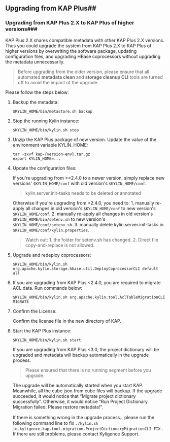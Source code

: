 ## Upgrading from KAP Plus##

### Upgrading from KAP Plus 2.X to KAP Plus of higher versions###

KAP Plus 2.X shares compatible metadata with other KAP Plus 2.X versions. Thus you could upgrade the system from KAP Plus 2.X to KAP Plus of higher versions by overwriting the software package, updating configuration files, and upgrading HBase coprocessors without upgrading the metadata unnecessarily. 

> Before upgrading from the older version, please ensure that all automated **metadata clean** and **storage cleanup CLI** tools are turned off to avoid the impact of the upgrade.

Please follow the steps below: 

1. Backup the metadata: 

   ```shell
   $KYLIN_HOME/bin/metastore.sh backup
   ```

2. Stop the running Kylin instance:

   ```shell
   $KYLIN_HOME/bin/kylin.sh stop
   ```

3. Unzip the KAP Plus package of new version. Update the value of the environment variable KYLIN_HOME: 

   ```shell
   tar -zxvf kap-{version-env}.tar.gz
   export KYLIN_HOME=...
   ```

4. Update the configuration files: 

   If you're upgrading from >=2.4.0 to a newer version, simply replace new versions' `$KYLIN_HOME/conf` with old version's `$KYLIN_HOME/conf`.

   > kylin.server.init-tasks needs to be deleted or annotated

   Otherwise if you're upgrading from <2.4.0, you need to: 1. manually re-apply all changes in old version's `$KYLIN_HOME/conf` to new version's `$KYLIN_HOME/conf`. 2. manually re-apply all changes in old version's `$KYLIN_HOME/bin/setenv.sh` to new version's `$KYLIN_HOME/conf/setenv.sh`. 3. manually delete kylin.server.init-tasks in `$KYLIN_HOME/conf/kylin.properties`.

   > Watch out: 1. the folder for setenv.sh has changed. 2. Direct file copy-and-replace is not allowed.

5. Upgrade and redeploy coprocessors: 

   ```shell
   $KYLIN_HOME/bin/kylin.sh org.apache.kylin.storage.hbase.util.DeployCoprocessorCLI default all
   ```

6. If you are upgrading from KAP Plus <2.4.0, you are required to migrate ACL data. Run commands below: 

   ```shell
   $KYLIN_HOME/bin/kylin.sh org.apache.kylin.tool.AclTableMigrationCLI MIGRATE
   ```

7. Confirm the License:

   Confirm the license file in the new directory of KAP. 

8. Start the KAP Plus instance: 

   ```shell
   $KYLIN_HOME/bin/kylin.sh start
   ```

   If you are upgrading from KAP Plus <3.0, the project dictionary will be upgraded and metadata will backup automatically in the upgrade process.

   > Please ensured that there is no running segment before you upgrade.

   The upgrade will be automatically started when you start KAP. Meanwhile, all the cube json from cube files will backup. If the upgrade succeeded, it would notice that “Migrate project dictionary successfully”. Otherwise, it would notice “Run Project Dictionary Migration failed. Please restore metadata!”.

   If there is something wrong in the upgrade process，please run the following command line to fix `./kylin.sh io.kyligence.kap.tool.migration.ProjectDictionaryMigrationCLI FIX` . If there are still problems, please contact Kyligence Support.

